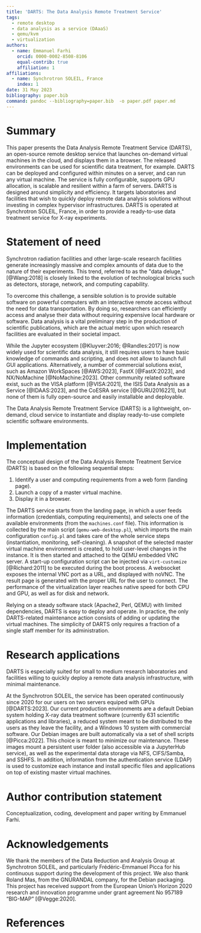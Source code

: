 ```yaml
---
title: 'DARTS: The Data Analysis Remote Treatment Service'
tags:
  - remote desktop
  - data analysis as a service (DAaaS)
  - qemu/kvm
  - virtualization
authors:
  - name: Emmanuel Farhi
    orcid: 0000-0002-8508-8106
    equal-contrib: true
    affiliation: 1
affiliations:
  - name: Synchrotron SOLEIL, France
    index: 1
date: 31 May 2023
bibliography: paper.bib
command: pandoc --bibliography=paper.bib  -o paper.pdf paper.md
---
```


# Summary

This paper presents the Data Analysis Remote Treatment Service (DARTS), an open-source
remote desktop service that launches on-demand virtual machines in the cloud,
and displays them in a browser. The released environments can be used for scientific
data treatment, for example. DARTS can be deployed and configured within minutes on a server,
and can run any virtual machine. The service is fully configurable, supports GPU
allocation, is scalable and resilient within a farm of servers. DARTS is
designed around simplicity and efficiency. It targets laboratories and
facilities that wish to quickly deploy remote data analysis solutions without
investing in complex hypervisor infrastructures. DARTS is operated at Synchrotron SOLEIL, France, in order to provide a ready-to-use data treatment service for X-ray experiments.

# Statement of need

Synchrotron radiation facilities and other large-scale research facilities generate increasingly massive and complex amounts of data due to the nature of their experiments. This trend, referred to as the "data deluge," [@Wang:2018] is closely linked to the evolution of technological bricks such as detectors, storage, network, and computing capability.

To overcome this challenge, a sensible solution is to provide suitable software on powerful computers with an interactive remote access without the need for data transportation. By doing so, researchers can efficiently access and analyse their data without requiring expensive local hardware or software. Data analysis is a vital preliminary step in the production of scientific publications, which are the actual metric upon which research facilities are evaluated in their societal impact.

While the Jupyter ecosystem [@Kluyver:2016; @Randles:2017] is now widely used for scientific data analysis, it still requires users to have basic knowledge of commands and scripting, and does not allow to launch full GUI applications. Alternatively, a number of commercial solutions exist, such as Amazon WorkSpaces [@AWS:2023], FastX [@FastX:2023], and NX/NoMachine [@NoMachine:2023]. Other community related software exist, such as the VISA platform [@VISA:2021], the ISIS Data Analysis as a Service [@IDAAS:2023], and the CoESRA service [@GURU2016221], but none of them is fully open-source and easily installable and deployable.

The Data Analysis Remote Treatment Service (DARTS) is a lightweight, on-demand, cloud service to instantiate and display ready-to-use complete scientific software environments.

# Implementation

The conceptual design of the Data Analysis Remote Treatment Service (DARTS) is based on the following sequential steps:

1. Identify a user and computing requirements from a web form (landing page).
2. Launch a copy of a master virtual machine.
3. Display it in a browser. 

The DARTS service starts from the landing page, in which a user feeds information (credentials, computing requirements), and selects one of the available environments (from the `machines.conf` file). This information is collected by the main script (`qemu-web-desktop.pl`), which imports the main configuration `config.pl` and takes care of the whole service steps (instantiation, monitoring, self-cleaning). A snapshot of the selected master virtual machine environment is created, to hold user-level changes in the instance. It is then started and attached to the QEMU embedded VNC server. A start-up configuration script can be injected via `virt-customize` [@Richard:2011] to be executed during the boot process. A websocket exposes the internal VNC port as a URL, and displayed with noVNC. The result page is generated with the proper URL for the user to connect. The performance of the virtualization layer reaches native speed for both CPU and GPU, as well as for disk and network.

Relying on a steady software stack (Apache2, Perl, QEMU) with limited dependencies, DARTS is easy to deploy and operate. In practice, the only DARTS-related maintenance action consists of adding or updating the virtual machines. The simplicity of DARTS only requires a fraction of a single staff member for its administration.

# Research applications

DARTS is especially suited for small to medium research laboratories and facilities willing to quickly deploy a remote data analysis infrastructure, with minimal maintenance. 

At the Synchrotron SOLEIL, the service has been operated continuously since 2020 for our users on two servers equiped with GPUs [@DARTS:2023]. Our current production environments are a default Debian system holding X-ray data treatment software (currently 631 scientific applications and libraries), a reduced system meant to be distributed to the users as they leave the facility, and a Windows 10 system with commercial software. Our Debian images are built automatically via a set of shell scripts [@Picca:2022]. This choice is meant to minimize our maintenance. These images mount a persistent user folder (also accessible via a JupyterHub service), as well as the experimental data storage via NFS, CIFS/Samba, and SSHFS. In addition, information from the authentication service (LDAP) is used to customize each instance and install specific files and applications on top of existing master virtual machines.

# Author contribution statement

Conceptualization, coding, development and paper writing by Emmanuel Farhi. 

# Acknowledgements

We thank the members of the Data Reduction and Analysis Group at Synchrotron SOLEIL, and particularly Frédéric-Emmanuel Picca for his continuous support during the development of this project. We also thank Roland Mas, from the GNURANDAL company, for the Debian packaging. This project has received support from the European Union’s Horizon 2020 research and innovation programme under grant agreement No 957189 “BIG-MAP” [@Vegge:2020].

# References

